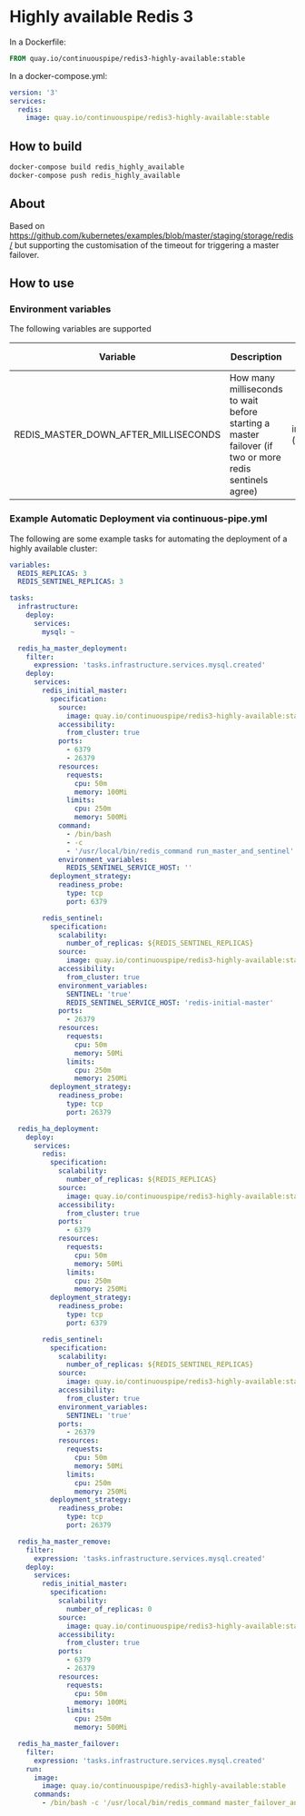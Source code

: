 # Highly available Redis 3

In a Dockerfile:
```Dockerfile
FROM quay.io/continuouspipe/redis3-highly-available:stable
```

In a docker-compose.yml:
```yml
version: '3'
services:
  redis:
    image: quay.io/continuouspipe/redis3-highly-available:stable
```

## How to build
```bash
docker-compose build redis_highly_available
docker-compose push redis_highly_available
```

## About

Based on https://github.com/kubernetes/examples/blob/master/staging/storage/redis/ but supporting the customisation
of the timeout for triggering a master failover.

## How to use

### Environment variables

The following variables are supported

Variable | Description | Expected values | Default
--- | --- | --- | ----
REDIS_MASTER_DOWN_AFTER_MILLISECONDS | How many milliseconds to wait before starting a master failover (if two or more redis sentinels agree) | integer (milliseconds) | 5000

### Example Automatic Deployment via continuous-pipe.yml

The following are some example tasks for automating the deployment of a highly available cluster:

```yaml
variables:
  REDIS_REPLICAS: 3
  REDIS_SENTINEL_REPLICAS: 3

tasks:
  infrastructure:
    deploy:
      services:
        mysql: ~

  redis_ha_master_deployment:
    filter:
      expression: 'tasks.infrastructure.services.mysql.created'
    deploy:
      services:
        redis_initial_master:
          specification:
            source:
              image: quay.io/continuouspipe/redis3-highly-available:stable
            accessibility:
              from_cluster: true
            ports:
              - 6379
              - 26379
            resources:
              requests:
                cpu: 50m
                memory: 100Mi
              limits:
                cpu: 250m
                memory: 500Mi
            command:
              - /bin/bash
              - -c
              - '/usr/local/bin/redis_command run_master_and_sentinel'
            environment_variables:
              REDIS_SENTINEL_SERVICE_HOST: ''
          deployment_strategy:
            readiness_probe:
              type: tcp
              port: 6379

        redis_sentinel:
          specification:
            scalability:
              number_of_replicas: ${REDIS_SENTINEL_REPLICAS}
            source:
              image: quay.io/continuouspipe/redis3-highly-available:stable
            accessibility:
              from_cluster: true
            environment_variables:
              SENTINEL: 'true'
              REDIS_SENTINEL_SERVICE_HOST: 'redis-initial-master'
            ports:
              - 26379
            resources:
              requests:
                cpu: 50m
                memory: 50Mi
              limits:
                cpu: 250m
                memory: 250Mi
          deployment_strategy:
            readiness_probe:
              type: tcp
              port: 26379

  redis_ha_deployment:
    deploy:
      services:
        redis:
          specification:
            scalability:
              number_of_replicas: ${REDIS_REPLICAS}
            source:
              image: quay.io/continuouspipe/redis3-highly-available:stable
            accessibility:
              from_cluster: true
            ports:
              - 6379
            resources:
              requests:
                cpu: 50m
                memory: 50Mi
              limits:
                cpu: 250m
                memory: 250Mi
          deployment_strategy:
            readiness_probe:
              type: tcp
              port: 6379

        redis_sentinel:
          specification:
            scalability:
              number_of_replicas: ${REDIS_SENTINEL_REPLICAS}
            source:
              image: quay.io/continuouspipe/redis3-highly-available:stable
            accessibility:
              from_cluster: true
            environment_variables:
              SENTINEL: 'true'
            ports:
              - 26379
            resources:
              requests:
                cpu: 50m
                memory: 50Mi
              limits:
                cpu: 250m
                memory: 250Mi
          deployment_strategy:
            readiness_probe:
              type: tcp
              port: 26379

  redis_ha_master_remove:
    filter:
      expression: 'tasks.infrastructure.services.mysql.created'
    deploy:
      services:
        redis_initial_master:
          specification:
            scalability:
              number_of_replicas: 0
            source:
              image: quay.io/continuouspipe/redis3-highly-available:stable
            accessibility:
              from_cluster: true
            ports:
              - 6379
              - 26379
            resources:
              requests:
                cpu: 50m
                memory: 100Mi
              limits:
                cpu: 250m
                memory: 500Mi

  redis_ha_master_failover:
    filter:
      expression: 'tasks.infrastructure.services.mysql.created'
    run:
      image:
        image: quay.io/continuouspipe/redis3-highly-available:stable
      commands:
        - /bin/bash -c '/usr/local/bin/redis_command master_failover_and_sentinel_cleanup'
```
